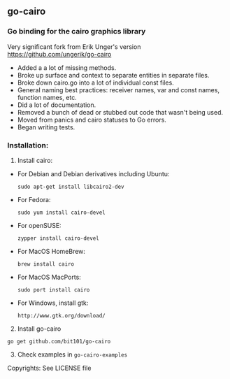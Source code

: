 ## go-cairo

### Go binding for the cairo graphics library

Very significant fork from Erik Unger's version https://github.com/ungerik/go-cairo
* Added a a lot of missing methods.
* Broke up surface and context to separate entities in separate files.
* Broke down cairo.go into a lot of individual const files.
* General naming best practices: receiver names, var and const names, function names, etc.
* Did a lot of documentation.
* Removed a bunch of dead or stubbed out code that wasn't being used.
* Moved from panics and cairo statuses to Go errors.
* Began writing tests.

### Installation:

1. Install cairo:

  * For Debian and Debian derivatives including Ubuntu:

    `sudo apt-get install libcairo2-dev`

  * For Fedora:

    `sudo yum install cairo-devel`

  * For openSUSE:

    `zypper install cairo-devel`
          
  * For MacOS HomeBrew:

    `brew install cairo`

  * For MacOS MacPorts:

    `sudo port install cairo`

  * For Windows, install gtk:

    `http://www.gtk.org/download/`

2. Install go-cairo

  `go get github.com/bit101/go-cairo`

3. Check examples in `go-cairo-examples`

Copyrights: See LICENSE file
